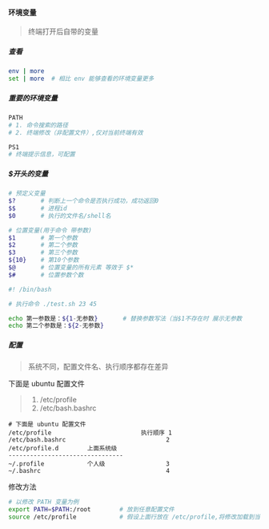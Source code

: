 #### 环境变量
> 终端打开后自带的变量

##### 查看
```bash
env | more    
set | more  # 相比 env 能够查看的环境变量更多
```

##### 重要的环境变量
```bash
PATH
# 1. 命令搜索的路径
# 2. 终端修改（非配置文件）,仅对当前终端有效

PS1
# 终端提示信息，可配置
```

##### $开头的变量
```bash
# 预定义变量
$?       # 判断上一个命令是否执行成功，成功返回0
$$       # 进程id
$0       # 执行的文件名/shell名

# 位置变量(用于命令 带参数)
$1       # 第一个参数
$2       # 第二个参数
$3       # 第三个参数
${10}    # 第10个参数
$@       # 位置变量的所有元素 等效于 $*
$#       # 位置参数个数
```

```bash
#! /bin/bash

# 执行命令 ./test.sh 23 45

echo 第一参数是：${1-无参数}       # 替换参数写法（当$1不存在时 展示无参数
echo 第二个参数是：${2-无参数}
```

##### 配置
> 系统不同，配置文件名、执行顺序都存在差异

下面是 ubuntu 配置文件
> 1. /etc/profile
> 2. /etc/bash.bashrc
> 

```
# 下面是 ubuntu 配置文件
/etc/profile                         执行顺序 1
/etc/bash.bashrc                            2
/etc/profile.d        上面系统级         
--------------------------------
~/.profile            个人级                 3
~/.bashrc                                   4
```

修改方法
```bash
# 以修改 PATH 变量为例
export PATH=$PATH:/root        # 放到任意配置文件
source /etc/profile            # 假设上面行放在 /etc/profile,将修改加载到当前终端
```



